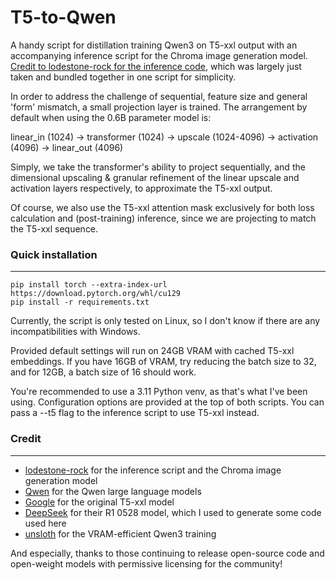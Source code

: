 # T5-to-Qwen

A handy script for distillation training Qwen3 on T5-xxl output with an accompanying inference script for the Chroma image generation model. [Credit to lodestone-rock for the inference code](https://github.com/lodestone-rock/flow/tree/master), which was largely just taken and bundled together in one script for simplicity.

In order to address the challenge of sequential, feature size and general 'form' mismatch, a small projection layer is trained. The arrangement by default when using the 0.6B parameter model is:

linear_in (1024) -> transformer (1024) -> upscale (1024-4096) -> activation (4096) -> linear_out (4096)

Simply, we take the transformer's ability to project sequentially, and the dimensional upscaling & granular refinement of the linear upscale and activation layers respectively, to approximate the T5-xxl output.

Of course, we also use the T5-xxl attention mask exclusively for both loss calculation and (post-training) inference, since we are projecting to match the T5-xxl sequence.

### Quick installation
---
```
pip install torch --extra-index-url https://download.pytorch.org/whl/cu129
pip install -r requirements.txt
```
Currently, the script is only tested on Linux, so I don't know if there are any incompatibilities with Windows.

Provided default settings will run on 24GB VRAM with cached T5-xxl embeddings. If you have 16GB of VRAM, try reducing the batch size to 32, and for 12GB, a batch size of 16 should work.

You're recommended to use a 3.11 Python venv, as that's what I've been using. Configuration options are provided at the top of both scripts. You can pass a --t5 flag to the inference script to use T5-xxl instead.

### Credit
---
- [lodestone-rock](https://huggingface.co/lodestones) for the inference script and the Chroma image generation model
- [Qwen](https://huggingface.co/Qwen) for the Qwen large language models
- [Google](https://huggingface.co/google) for the original T5-xxl model
- [DeepSeek](https://huggingface.co/deepseek-ai) for their R1 0528 model, which I used to generate some code used here
- [unsloth](https://huggingface.co/unsloth) for the VRAM-efficient Qwen3 training

And especially, thanks to those continuing to release open-source code and open-weight models with permissive licensing for the community!

